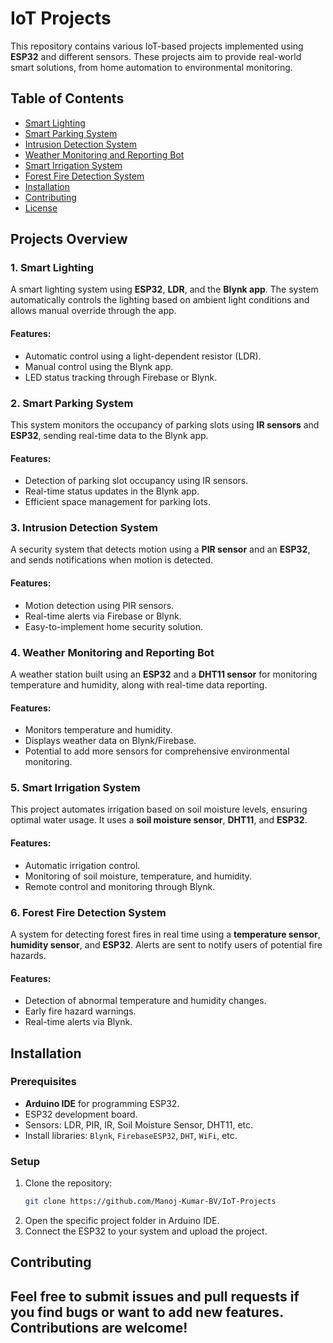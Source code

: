# IoT Projects

This repository contains various IoT-based projects implemented using **ESP32** and different sensors. These projects aim to provide real-world smart solutions, from home automation to environmental monitoring.

## Table of Contents
- [Smart Lighting](#smart-lighting)
- [Smart Parking System](#smart-parking-system)
- [Intrusion Detection System](#intrusion-detection-system)
- [Weather Monitoring and Reporting Bot](#weather-monitoring-and-reporting-bot)
- [Smart Irrigation System](#smart-irrigation-system)
- [Forest Fire Detection System](#forest-fire-detection-system)
- [Installation](#installation)
- [Contributing](#contributing)
- [License](#license)

## Projects Overview

### 1. Smart Lighting
A smart lighting system using **ESP32**, **LDR**, and the **Blynk app**. The system automatically controls the lighting based on ambient light conditions and allows manual override through the app.

#### Features:
- Automatic control using a light-dependent resistor (LDR).
- Manual control using the Blynk app.
- LED status tracking through Firebase or Blynk.

### 2. Smart Parking System
This system monitors the occupancy of parking slots using **IR sensors** and **ESP32**, sending real-time data to the Blynk app.

#### Features:
- Detection of parking slot occupancy using IR sensors.
- Real-time status updates in the Blynk app.
- Efficient space management for parking lots.

### 3. Intrusion Detection System
A security system that detects motion using a **PIR sensor** and an **ESP32**, and sends notifications when motion is detected.

#### Features:
- Motion detection using PIR sensors.
- Real-time alerts via Firebase or Blynk.
- Easy-to-implement home security solution.

### 4. Weather Monitoring and Reporting Bot
A weather station built using an **ESP32** and a **DHT11 sensor** for monitoring temperature and humidity, along with real-time data reporting.

#### Features:
- Monitors temperature and humidity.
- Displays weather data on Blynk/Firebase.
- Potential to add more sensors for comprehensive environmental monitoring.

### 5. Smart Irrigation System
This project automates irrigation based on soil moisture levels, ensuring optimal water usage. It uses a **soil moisture sensor**, **DHT11**, and **ESP32**.

#### Features:
- Automatic irrigation control.
- Monitoring of soil moisture, temperature, and humidity.
- Remote control and monitoring through Blynk.

### 6. Forest Fire Detection System
A system for detecting forest fires in real time using a **temperature sensor**, **humidity sensor**, and **ESP32**. Alerts are sent to notify users of potential fire hazards.

#### Features:
- Detection of abnormal temperature and humidity changes.
- Early fire hazard warnings.
- Real-time alerts via Blynk.

## Installation

### Prerequisites
- **Arduino IDE** for programming ESP32.
- ESP32 development board.
- Sensors: LDR, PIR, IR, Soil Moisture Sensor, DHT11, etc.
- Install libraries: `Blynk`, `FirebaseESP32`, `DHT`, `WiFi`, etc.

### Setup
1. Clone the repository:
   ```bash
   git clone https://github.com/Manoj-Kumar-BV/IoT-Projects
   ```
2. Open the specific project folder in Arduino IDE.
3. Connect the ESP32 to your system and upload the project.

## Contributing
Feel free to submit issues and pull requests if you find bugs or want to add new features. Contributions are welcome!
---
